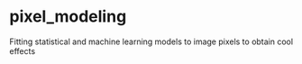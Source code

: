 # pixel_modeling
Fitting statistical and machine learning models to image pixels to obtain cool effects
